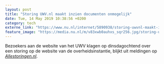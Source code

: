 ```yaml
---
layout: post
title: "Storing UWV.nl maakt inzien documenten onmogelijk"
date: Tue, 14 May 2019 10:38:56 +0200
category: tech
externe_link: "https://www.nu.nl/internet/5890938/storing-uwvnl-maakt-inzien-documenten-onmogelijk.html"
feature_image: "https://media.nu.nl/m/v83xwb0auhxs_sqr256.jpg/storing-uwvnl-maakt-inzien-documenten-onmogelijk.jpg"
---
```


Bezoekers aan de website van het UWV klagen op dinsdagochtend over een storing op de website van de overheidsinstantie, blijkt uit meldingen op <a href="https://allestoringen.nl/storing/werk-nl-uwv" target="_blank"><em>Allestoringen.nl</em></a>.
